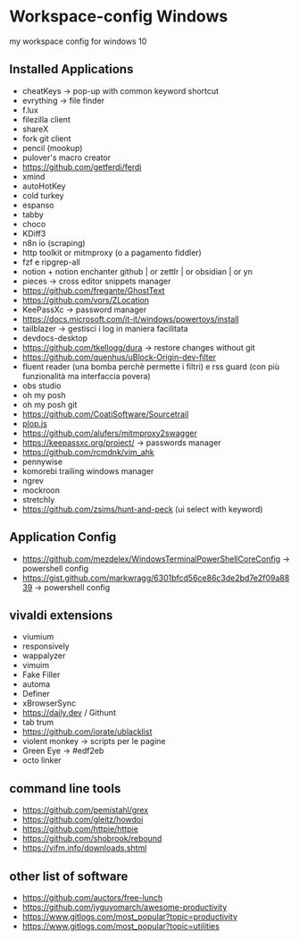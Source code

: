# Workspace-config Windows
my workspace config for windows 10


## Installed Applications
- cheatKeys -> pop-up with common keyword shortcut
- evrything -> file finder
- f.lux  
- filezilla client  
- shareX  
- fork git client  
- pencil (mookup)  
- pulover's macro creator  
- https://github.com/getferdi/ferdi
- xmind  
- autoHotKey  
- cold turkey  
- espanso  
- tabby  
- choco
- KDiff3
- n8n io (scraping)
- http toolkit or mitmproxy (o a pagamento fiddler)
- fzf e ripgrep-all
- notion + notion enchanter github | or zettlr | or obsidian | or yn
- pieces -> cross editor snippets manager 
- https://github.com/fregante/GhostText
- https://github.com/vors/ZLocation
- KeePassXc -> password manager 
- https://docs.microsoft.com/it-it/windows/powertoys/install
- tailblazer -> gestisci i log in maniera facilitata
- devdocs-desktop
- https://github.com/tkellogg/dura -> restore changes without git
- https://github.com/quenhus/uBlock-Origin-dev-filter
- fluent reader (una bomba perchè permette i filtri) e rss guard (con più funzionalità ma interfaccia povera)
- obs studio
- oh my posh  
- oh my posh git  
- https://github.com/CoatiSoftware/Sourcetrail
- [plop.js](https://github.com/plopjs/plop)
- https://github.com/alufers/mitmproxy2swagger 
- https://keepassxc.org/project/ -> passwords manager
- https://github.com/rcmdnk/vim_ahk
- pennywise
- komorebi trailing windows manager
- ngrev
- mockroon
- stretchly
- https://github.com/zsims/hunt-and-peck (ui select with keyword)

## Application Config
- https://github.com/mezdelex/WindowsTerminalPowerShellCoreConfig -> powershell config
- https://gist.github.com/markwragg/6301bfcd56ce86c3de2bd7e2f09a8839    -> powershell config

## vivaldi extensions
- viumium  
- responsively  
- wappalyzer  
- vimuim
- Fake Filler
- automa
- Definer
- xBrowserSync
- https://daily.dev / Githunt
- tab trum
- https://github.com/iorate/ublacklist
- violent monkey -> scripts per le pagine
- Green Eye -> #edf2eb
- octo linker

## command line tools
- https://github.com/pemistahl/grex
- https://github.com/gleitz/howdoi
- https://github.com/httpie/httpie
- https://github.com/shobrook/rebound
- https://vifm.info/downloads.shtml


## other list of software
- https://github.com/auctors/free-lunch
- https://github.com/jyguyomarch/awesome-productivity
- https://www.gitlogs.com/most_popular?topic=productivity
- https://www.gitlogs.com/most_popular?topic=utilities
